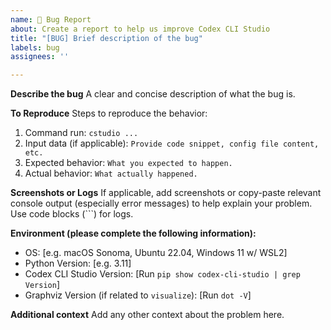 ```yaml
---
name: 🐛 Bug Report
about: Create a report to help us improve Codex CLI Studio
title: "[BUG] Brief description of the bug"
labels: bug
assignees: ''

---
```


**Describe the bug**
A clear and concise description of what the bug is.

**To Reproduce**
Steps to reproduce the behavior:
1. Command run: `cstudio ...`
2. Input data (if applicable): `Provide code snippet, config file content, etc.`
3. Expected behavior: `What you expected to happen.`
4. Actual behavior: `What actually happened.`

**Screenshots or Logs**
If applicable, add screenshots or copy-paste relevant console output (especially error messages) to help explain your problem. Use code blocks (```) for logs.

**Environment (please complete the following information):**
 - OS: [e.g. macOS Sonoma, Ubuntu 22.04, Windows 11 w/ WSL2]
 - Python Version: [e.g. 3.11]
 - Codex CLI Studio Version: [Run `pip show codex-cli-studio | grep Version`]
 - Graphviz Version (if related to `visualize`): [Run `dot -V`]

**Additional context**
Add any other context about the problem here.